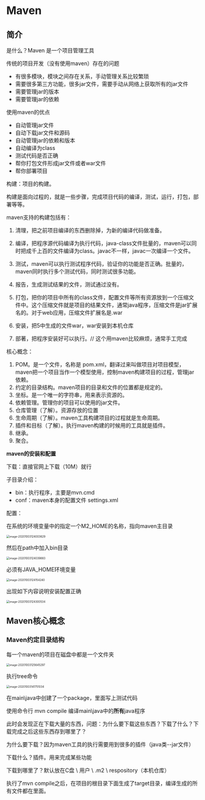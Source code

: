 # Maven

## 简介



是什么？Maven 是一个项目管理工具



传统的项目开发（没有使用maven）存在的问题

- 有很多模块，模块之间存在关系，手动管理关系比较繁琐
- 需要很多第三方功能，很多jar文件，需要手动从网络上获取所有的jar文件
- 需要管理jar的版本
- 需要管理jar的依赖

使用maven的优点

- 自动管理jar文件
- 自动下载jar文件和源码
- 自动管理jar的依赖和版本
- 自动编译为class
- 测试代码是否正确
- 帮你打包文件形成jar文件或者war文件
- 帮你部署项目



构建：项目的构建。

构建是面向过程的，就是一些步骤，完成项目代码的编译，测试，运行，打包，部署等等。

maven支持的构建包括有：

1. 清理，把之前项目编译的东西删除掉，为新的编译代码做准备。

2. 编译，把程序源代码编译为执行代码，java-class文件批量的，maven可以同时把成千上百的文件编译为class。javac不一样，javac一次编译一个文件。

3. 测试，maven可以执行测试程序代码，验证你的功能是否正确。批量的，maven同时执行多个测试代码，同时测试很多功能。

4. 报告，生成测试结果的文件，测试通过没有。

5. 打包，把你的项目中所有的class文件，配置文件等所有资源放到一个压缩文件中。这个压缩文件就是项目的结果文件，通常java程序，压缩文件是jar扩展名的。对于web应用，压缩文件扩展名是.war

6. 安装，把5中生成的文件war，war安装到本机仓库

7. 部著，把程序安装好可以执行。// 这个用maven比较麻烦，通常手工完成



核心概念：

1. POM。是一个文件，名称是 pom.xml，翻译过来叫做项目对项目模型，maven把一个项目当作一个模型使用，控制maven构建项目的过程，管理jar依赖。
2. 约定的目录结构。maven项目的目录和文件的位置都是规定的。
3. 坐标。是一个唯一的字符串，用来表示资源的。
4. 依赖管理。管理你的项目可以使用的jar文件。
5. 仓库管理（了解）。资源存放的位置
6. 生命周期（了解）。maven工具构建项目的过程就是生命周期。
7. 插件和目标（了解）。执行maven构建的时候用的工具就是插件。
8. 继承。
9. 聚合。



**maven的安装和配置**

下载：直接官网上下载（10M）就行

子目录介绍：

- bin：执行程序，主要是mvn.cmd
- conf：maven本身的配置文件 settings.xml

配置：

在系统的环境变量中的指定一个M2_HOME的名称，指向maven主目录

<img src="D:\GITHUB\MyNotes\_Typora\JAVAWEB\Maven\Maven.assets\image-20201003124003629.png" alt="image-20201003124003629" style="zoom:50%;" />

然后在path中加入bin目录

<img src="D:\GITHUB\MyNotes\_Typora\JAVAWEB\Maven\Maven.assets\image-20201003124039883.png" alt="image-20201003124039883" style="zoom:50%;" />

必须有JAVA_HOME环境变量

<img src="D:\GITHUB\MyNotes\_Typora\JAVAWEB\Maven\Maven.assets\image-20201003124154240.png" alt="image-20201003124154240" style="zoom:50%;" />



出现如下内容说明安装配置正确

<img src="D:\GITHUB\MyNotes\_Typora\JAVAWEB\Maven\Maven.assets\image-20201003124300534.png" alt="image-20201003124300534" style="zoom:50%;" />



## Maven核心概念

### Maven约定目录结构

每一个maven的项目在磁盘中都是一个文件夹

<img src="D:\GITHUB\MyNotes\_Typora\JAVAWEB\Maven\Maven.assets\image-20201003125645297.png" alt="image-20201003125645297" style="zoom:50%;" />

执行tree命令

<img src="D:\GITHUB\MyNotes\_Typora\JAVAWEB\Maven\Maven.assets\image-20201003141751034.png" alt="image-20201003141751034" style="zoom:50%;" />

在main\java中创建了一个package，里面写上测试代码

使用命令行 mvn compile 编译main\java中的**所有**java程序

此时会发现正在下载大量的东西，问题：为什么要下载这些东西？下载了什么？下载完成之后这些东西存到哪里了？

为什么要下载？因为maven工具的执行需要用到很多的插件（java类--jar文件）

下载什么？插件。用来完成某些功能

下载到哪里了？默认放在C盘 \ 用户 \ .m2 \ respository（本机仓库）

执行了mvn compile之后，在项目的根目录下面生成了target目录，编译生成的所有文件都在里面。



